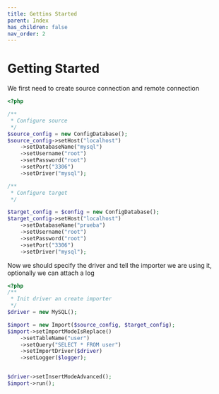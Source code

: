 ```yaml
---
title: Gettins Started
parent: Index
has_children: false
nav_order: 2
---
```


# Getting Started


We first need to create source connection  and remote connection

```php
<?php

/**
 * Configure source
 */
$source_config = new ConfigDatabase();
$source_config->setHost("localhost")
    ->setDatabaseName("mysql")
    ->setUsername("root")
    ->setPassword("root")
    ->setPort("3306")
    ->setDriver("mysql");

/**
 * Configure target
 */

$target_config = $config = new ConfigDatabase();
$target_config->setHost("localhost")
    ->setDatabaseName("prueba")
    ->setUsername("root")
    ->setPassword("root")
    ->setPort("3306")
    ->setDriver("mysql");

```   


Now we should specify the driver and tell the importer we are using it, optionally we can attach a log

```php
<?php
/**
 * Init driver an create importer
 */
$driver = new MySQL();

$import = new Import($source_config, $target_config);
$import->setImportModeIsReplace()
    ->setTableName("user")
    ->setQuery("SELECT * FROM user")
    ->setImportDriver($driver)
    ->setLogger($logger);


$driver->setInsertModeAdvanced();
$import->run();
```
